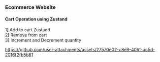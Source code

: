 ### Ecommerce Website 
#### Cart Operation using Zustand
1] Add to cart Zustand <Br>
2] Remove from cart <Br>
3] Increment and Decrement quantity <Br>


https://github.com/user-attachments/assets/27570e02-c8e9-406f-ac5d-2016f2fb5b81

